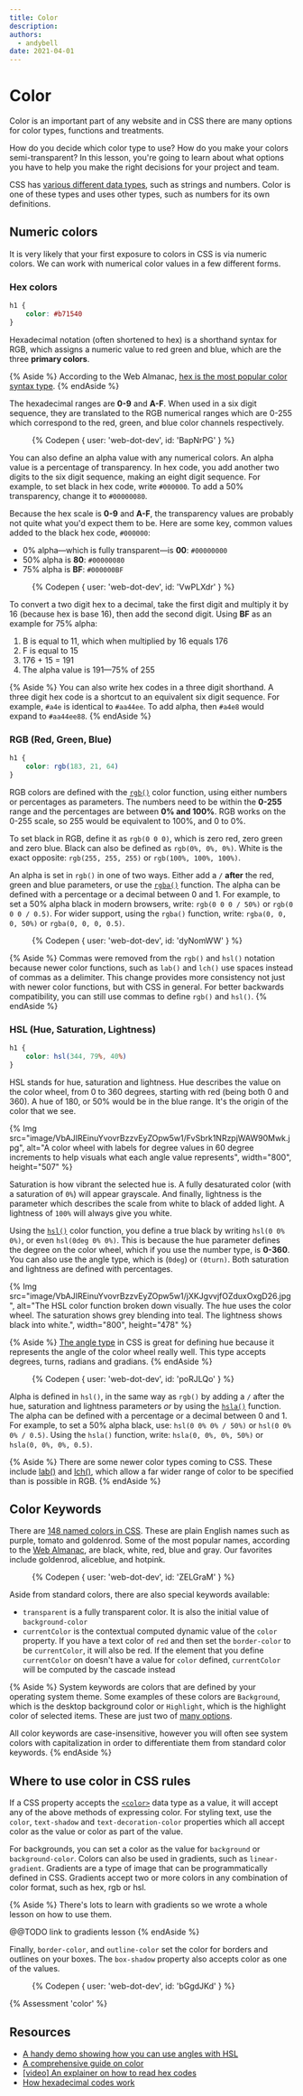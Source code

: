 ```yaml
---
title: Color
description:
authors:
  - andybell
date: 2021-04-01
---
```


# Color

Color is an important part of any website and in CSS there are many options for color types,
functions and treatments.

How do you decide which color type to use?
How do you make your colors semi-transparent?
In this lesson,
you're going to learn about what options you have to help you make the right decisions for your project and team.

CSS has [various different data types](https://developer.mozilla.org/en-US/docs/Web/CSS/CSS_Types),
such as strings and numbers.
Color is one of these types and uses other types,
such as numbers for its own definitions.


## Numeric colors

It is very likely that your first exposure to colors in CSS is via numeric colors.
We can work with numerical color values in a few different forms.

### Hex colors

```css
h1 {
	color: #b71540
}
```

Hexadecimal notation (often shortened to hex) is a shorthand syntax for RGB,
which assigns a numeric value to red green and blue,
which are the three **primary colors**.

{% Aside %}
According to the Web Almanac,
[hex is the most popular color syntax type](https://almanac.httparchive.org/en/2019/css#color-types).
{% endAside %}

The hexadecimal ranges are **0-9** and **A-F**.
When used in a six digit sequence,
they are translated to the RGB numerical ranges which are 0-255
which correspond to the red, green, and blue color channels respectively.

<figure class="w-figure">
{% Codepen {
  user: 'web-dot-dev',
  id: 'BapNrPG'
} %}
</figure>

You can also define an alpha value with any numerical colors.
An alpha value is a percentage of transparency.
In hex code, you add another two digits to the six digit sequence,
making an eight digit sequence.
For example, to set black in hex code, write `#000000`.
To add a 50% transparency, change it to `#00000080`.

Because the hex scale is **0-9** and **A-F**, the transparency values are probably not quite what you'd expect them to be.
Here are some key, common values added to the black hex code, `#000000`:

- 0% alpha—which is fully transparent—is **00**: `#00000000`
- 50% alpha is **80**: `#00000080`
- 75% alpha is **BF**: `#000000BF`

<figure class="w-figure">
{% Codepen {
  user: 'web-dot-dev',
  id: 'VwPLXdr'
} %}
</figure>

To convert a two digit hex to a decimal,
take the first digit and multiply it by 16 (because hex is base 16),
then add the second digit. Using **BF** as an example for 75% alpha:

1. B is equal to 11, which when multiplied by 16 equals 176
1. F is equal to 15
1. 176 + 15 = 191
1. The alpha value is 191—75% of 255


{% Aside %}
You can also write hex codes in a three digit shorthand.
A three digit hex code is a shortcut to an equivalent six digit sequence.
For example, `#a4e` is identical to `#aa44ee`.
To add alpha, then `#a4e8` would expand to `#aa44ee88`.
{% endAside %}

### RGB (Red, Green, Blue)

```css
h1 {
	color: rgb(183, 21, 64)
}
```

RGB colors are defined with the
[`rgb()`](https://developer.mozilla.org/en-US/docs/Web/CSS/color_value/rgb()) color function,
using either numbers or percentages as parameters.
The numbers need to be within the **0-255** range and the percentages are between **0% and 100%‌**.
RGB works on the 0-255 scale,
so 255 would be equivalent to 100%, and 0 to 0%.

To set black in RGB, define it as `rgb(0 0 0)`,
which is zero red, zero green and zero blue.
Black can also be defined as `rgb(0%, 0%, 0%)`.
White is the exact opposite: `rgb(255, 255, 255)` or `rgb(100%, 100%, 100%)`.

An alpha is set in `rgb()` in one of two ways.
Either add a `/` **after** the red, green and blue parameters,
or use the [`rgba()`](https://developer.mozilla.org/en-US/docs/Web/CSS/color_value/rgba()) function.
The alpha can be defined with a percentage or a decimal between 0 and 1.
For example, to set a 50% alpha black in modern browsers,  write: `rgb(0 0 0 / 50%)` or `rgb(0 0 0 / 0.5)`.
For wider support, using the `rgba()` function,
write: `rgba(0, 0, 0, 50%)` or `rgba(0, 0, 0, 0.5)`.

<figure class="w-figure">
{% Codepen {
  user: 'web-dot-dev',
  id: 'dyNomWW'
} %}
</figure>

{% Aside %}
Commas were removed from the `rgb()` and `hsl()` notation because newer color functions,
such as `lab()` and `lch()` use spaces instead of commas as a delimiter.
This change provides more consistency not just with newer color functions,
but with CSS in general.
For better backwards compatibility,
you can still use commas to define `rgb()` and `hsl()`.
{% endAside %}

### HSL (Hue, Saturation, Lightness)

```css
h1 {
	color: hsl(344, 79%, 40%)
}
```

HSL stands for hue, saturation and lightness.
Hue describes the value on the color wheel, from 0 to 360 degrees, starting with red (being both 0 and 360).
A hue of 180, or 50% would be in the blue range.
It's the origin of the color that we see.

{% Img src="image/VbAJIREinuYvovrBzzvEyZOpw5w1/FvSbrk1NRzpjWAW90Mwk.jpg", alt="A color wheel with labels for degree values in 60 degree increments to help visuals what each angle value represents", width="800", height="507" %}

Saturation is how vibrant the selected hue is.
A fully desaturated color (with a saturation of `0%`) will appear grayscale.
And finally, lightness is the parameter which describes the scale from white to black of added light.
A lightness of `100%` will always give you white.

Using the [`hsl()`](https://developer.mozilla.org/en-US/docs/Web/CSS/color_value/hsl()) color function,
you define a true black by writing `hsl(0 0% 0%)`, or even `hsl(0deg 0% 0%)`.
This is because the hue parameter defines the degree on the color wheel,
which if you use the number type, is **0-360**.
You can also use the angle type, which is (`0deg`) or `(0turn)`.
Both saturation and lightness are defined with percentages.

{% Img src="image/VbAJIREinuYvovrBzzvEyZOpw5w1/jXKJgvvjfOZduxOxgD26.jpg", alt="The HSL color function broken down visually. The hue uses the color wheel. The saturation shows grey blending into teal. The lightness shows black into white.", width="800", height="478" %}

{% Aside %}
[The angle type](https://developer.mozilla.org/en-US/docs/Web/CSS/angle)
in CSS is great for defining hue because it represents the angle of the color wheel really well.
This type accepts degrees, turns, radians and gradians.
{% endAside %}

<figure class="w-figure">
{% Codepen {
  user: 'web-dot-dev',
  id: 'poRJLQo'
} %}
</figure>

Alpha is defined in `hsl()`,
in the same way as `rgb()` by adding a `/` after the hue, saturation and lightness parameters *or* by using the
[`hsla()`](https://developer.mozilla.org/en-US/docs/Web/CSS/color_value/hsla()) function.
The alpha can be defined with a percentage or a decimal between 0 and 1.
For example, to set a 50% alpha black, use: `hsl(0 0% 0% / 50%)` or `hsl(0 0% 0% / 0.5)`.
Using the `hsla()` function, write: `hsla(0, 0%, 0%, 50%)` or `hsla(0, 0%, 0%, 0.5)`.

{% Aside %}
There are some newer color types coming to CSS.
These include [lab()](https://developer.mozilla.org/en-US/docs/Web/CSS/color_value/lab())
and [lch()](https://developer.mozilla.org/en-US/docs/Web/CSS/color_value/lab()),
which allow a far wider range of color to be specified than is possible in RGB.
{% endAside %}

## Color Keywords

There are [148 named colors in CSS](https://developer.mozilla.org/en-US/docs/Web/CSS/color_value#color_keywords).
These are plain English names such as purple, tomato and goldenrod.
Some of the most popular names,
according to the [Web Almanac](https://almanac.httparchive.org/en/2019/css),
are black, white, red, blue and gray.
Our favorites include goldenrod, aliceblue, and hotpink.

<figure class="w-figure">
{% Codepen {
  user: 'web-dot-dev',
  id: 'ZELGraM'
} %}
</figure>

Aside from standard colors, there are also special keywords available:

- `transparent` is a fully transparent color.
It is also the initial value of `background-color`
- `currentColor` is the contextual computed dynamic value of the `color` property.
If you have a text color of `red` and then set the `border-color` to be `currentColor`, it will also be red.
If the element that you define `currentColor` on doesn't have a value for `color` defined,
`currentColor` will be computed by the cascade instead

{% Aside %}
System keywords are colors that are defined by your operating system theme.
Some examples of these colors are `Background`,
which is the desktop background color or `Highlight`,
which is the highlight color of selected items. These are just two of
[many options](https://www.w3.org/wiki/CSS/Properties/color/keywords#System_Colors).

All color keywords are case-insensitive,
however you will often see system colors with capitalization in order to differentiate them from standard color keywords.
{% endAside %}

## Where to use color in CSS rules

If a CSS property accepts the
[`<color>`](https://developer.mozilla.org/en-US/docs/Web/CSS/color_value) data type as a value,
it will accept any of the above methods of expressing color.
For styling text, use the `color`, `text-shadow` and `text-decoration-color` properties
which all accept color as the value or color as part of the value.

For backgrounds, you can set a color as the value for `background` or `background-color`.
Colors can also be used in gradients, such as `linear-gradient`.
Gradients are a type of image that can be programmatically defined in CSS.
Gradients accept two or more colors in any combination of color format, such as hex, rgb or hsl.

{% Aside %}
There's lots to learn with gradients so we wrote a whole lesson on how to use them.

@@TODO link to gradients lesson
{% endAside %}

Finally, `border-color`, and `outline-color` set the color for borders and outlines on your boxes.
The `box-shadow` property also accepts color as one of the values.

<figure class="w-figure">
{% Codepen {
  user: 'web-dot-dev',
  id: 'bGgdJKd'
} %}
</figure>

{% Assessment 'color' %}

## Resources

- [A handy demo showing how you can use angles with HSL](https://codepen.io/argyleink/pen/ExjReJa)
- [A comprehensive guide on color](https://css-tricks.com/nerds-guide-color-web/)
- [[video] An explainer on how to read hex codes](https://www.youtube.com/watch?v=eqZqx6lRPe0)
- [How hexadecimal codes work](https://medium.com/basecs/hexs-and-other-magical-numbers-9785bc26b7ee)

